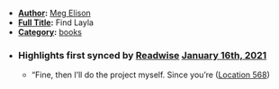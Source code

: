 - **[Author](<Author.md>):** [Meg Elison](<Meg Elison.md>)
- **[Full Title](<Full Title.md>):** Find Layla
- **[Category](<Category.md>):** [books](<books.md>)
- ### Highlights first synced by [Readwise](<Readwise.md>) [January 16th, 2021](<January 16th, 2021.md>)
    - “Fine, then I’ll do the project myself. Since you’re ([Location 568](https://readwise.io/to_kindle?action=open&asin=B0811XMCWL&location=568))
